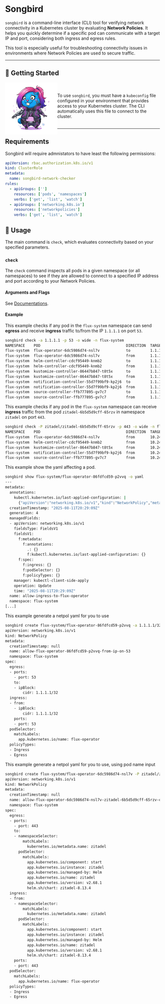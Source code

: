 # Songbird

`songbird` is a command-line interface (CLI) tool for verifying network connectivity in a Kubernetes cluster by evaluating **Network Policies**. It helps you quickly determine if a specific pod can communicate with a target IP and port, considering both ingress and egress rules.

This tool is especially useful for troubleshooting connectivity issues in environments where Network Policies are used to secure traffic.

---

## 🚀 Getting Started

<img align=left src="public/gopher-songbird.png" width="170vw" />

<br/><br/>
To use `songbird`, you must have a `kubeconfig` file configured in your environment that provides access to your Kubernetes cluster. The CLI automatically uses this file to connect to the cluster.
<br/><br/>

---

## Requirements

Songbird will require admnistators to have least the following permissions:

```yaml
apiVersion: rbac.authorization.k8s.io/v1
kind: ClusterRole
metadata:
  name: songbird-network-checker
rules:
  - apiGroups: ['']
    resources: ['pods', 'namespaces']
    verbs: ['get', 'list', 'watch']
  - apiGroups: ['networking.k8s.io']
    resources: ['networkpolicies']
    verbs: ['get', 'list', 'watch']
```

## 📖 Usage

The main command is `check`, which evaluates connectivity based on your specified parameters.

### `check`

The `check` command inspects all pods in a given namespace (or all namespaces) to see if they are allowed to connect to a specified IP address and port according to your Network Policies.

#### Arguments and Flags

See [Documentations](docs/songbird.md).

#### Example

This example checks if any pod in the `flux-system` namespace can send **egress** and receive **ingress** traffic to/from the IP `1.1.1.1` on port `53`.

```bash
songbird check -a 1.1.1.1 -p 53 -o wide -n flux-system
NAMESPACE    POD                                       DIRECTION  TARGET   PORT  NETWORK_POLICIES                                                                                STATUS
flux-system  flux-operator-6dc5986d74-nsl7v            to         1.1.1.1  53    flux-system/allow-egress, flux-system/allow-scraping, dmp/deny-all                              ALLOWED ✅
flux-system  flux-operator-6dc5986d74-nsl7v            from       1.1.1.1  53    flux-system/allow-egress, flux-system/allow-scraping, dmp/deny-all                              DENIED ❌
flux-system  helm-controller-cdcf95449-knmb2           to         1.1.1.1  53    flux-system/allow-egress, flux-system/allow-scraping, dmp/deny-all                              ALLOWED ✅
flux-system  helm-controller-cdcf95449-knmb2           from       1.1.1.1  53    flux-system/allow-egress, flux-system/allow-scraping, dmp/deny-all                              DENIED ❌
flux-system  kustomize-controller-86447b847-t8t5x      to         1.1.1.1  53    flux-system/allow-egress, flux-system/allow-scraping, dmp/deny-all                              ALLOWED ✅
flux-system  kustomize-controller-86447b847-t8t5x      from       1.1.1.1  53    flux-system/allow-egress, flux-system/allow-scraping, dmp/deny-all                              DENIED ❌
flux-system  notification-controller-55d7f99bf9-kp2j6  to         1.1.1.1  53    flux-system/allow-egress, flux-system/allow-scraping, flux-system/allow-webhooks, dmp/deny-all  ALLOWED ✅
flux-system  notification-controller-55d7f99bf9-kp2j6  from       1.1.1.1  53    flux-system/allow-egress, flux-system/allow-scraping, flux-system/allow-webhooks, dmp/deny-all  DENIED ❌
flux-system  source-controller-ffb777895-gv7c7         to         1.1.1.1  53    flux-system/allow-egress, flux-system/allow-scraping, dmp/deny-all                              ALLOWED ✅
flux-system  source-controller-ffb777895-gv7c7         from       1.1.1.1  53    flux-system/allow-egress, flux-system/allow-scraping, dmp/deny-all                              DENIED ❌
```

This example checks if any pod in the `flux-system` namespace can receive **ingress** traffic from the pod `zitadel-6b5d5d9cff-65rzv` in namespace `zitadel` on port `443`.

```bash
songbird check -P zitadel/zitadel-6b5d5d9cff-65rzv -p 443 -o wide -n flux-system -d ingress
NAMESPACE    POD                                       DIRECTION  TARGET      PORT  NETWORK_POLICIES                                                                                STATUS
flux-system  flux-operator-6dc5986d74-nsl7v            from       10.244.3.5  443   flux-system/allow-egress, flux-system/allow-scraping, dmp/deny-all                              DENIED ❌
flux-system  helm-controller-cdcf95449-knmb2           from       10.244.3.5  443   flux-system/allow-egress, flux-system/allow-scraping, dmp/deny-all                              DENIED ❌
flux-system  kustomize-controller-86447b847-t8t5x      from       10.244.3.5  443   flux-system/allow-egress, flux-system/allow-scraping, dmp/deny-all                              DENIED ❌
flux-system  notification-controller-55d7f99bf9-kp2j6  from       10.244.3.5  443   flux-system/allow-egress, flux-system/allow-scraping, flux-system/allow-webhooks, dmp/deny-all  ALLOWED ✅
flux-system  source-controller-ffb777895-gv7c7         from       10.244.3.5  443   flux-system/allow-egress, flux-system/allow-scraping, dmp/deny-all                              DENIED ❌
```

This example show the yaml affecting a pod.

```bash
songbird show flux-system/flux-operator-86fdfcd59-p2vvq -o yaml
---
metadata:
  annotations:
    kubectl.kubernetes.io/last-applied-configuration: |
      {"apiVersion":"networking.k8s.io/v1","kind":"NetworkPolicy","metadata":{"annotations":{},"name":"allow-ingress-to-flux-operator","namespace":"flux-system"},"spec":{"ingress":[{"from":[{"namespaceSelector":{"matchLabels":{"kubernetes.io/metadata.name":"ark"}},"podSelector":{"matchLabels":{"app.kubernetes.io/name":"island"}}}],"ports":[{"port":40,"protocol":"TCP"}]}],"podSelector":{"matchLabels":{"app.kubernetes.io/name":"flux-operator"}},"policyTypes":["Ingress"]}}
  creationTimestamp: "2025-08-11T20:29:09Z"
  generation: 4
  managedFields:
  - apiVersion: networking.k8s.io/v1
    fieldsType: FieldsV1
    fieldsV1:
      f:metadata:
        f:annotations:
          .: {}
          f:kubectl.kubernetes.io/last-applied-configuration: {}
      f:spec:
        f:ingress: {}
        f:podSelector: {}
        f:policyTypes: {}
    manager: kubectl-client-side-apply
    operation: Update
    time: "2025-08-11T20:29:09Z"
  name: allow-ingress-to-flux-operator
  namespace: flux-system
[...]
```

This example generate a netpol yaml for you to use

```bash
songbird create flux-system/flux-operator-86fdfcd59-p2vvq -a 1.1.1.1/32 -p 53
apiVersion: networking.k8s.io/v1
kind: NetworkPolicy
metadata:
  creationTimestamp: null
  name: allow-flux-operator-86fdfcd59-p2vvq-from-ip-on-53
  namespace: flux-system
spec:
  egress:
  - ports:
    - port: 53
    to:
    - ipBlock:
        cidr: 1.1.1.1/32
  ingress:
  - from:
    - ipBlock:
        cidr: 1.1.1.1/32
    ports:
    - port: 53
  podSelector:
    matchLabels:
      app.kubernetes.io/name: flux-operator
  policyTypes:
  - Ingress
  - Egress
```

This example generate a netpol yaml for you to use, using pod name input

```bash
songbird create flux-system/flux-operator-6dc5986d74-nsl7v -P zitadel/zitadel-6b5d5d9cff-65rzv -p 443
apiVersion: networking.k8s.io/v1
kind: NetworkPolicy
metadata:
  creationTimestamp: null
  name: allow-flux-operator-6dc5986d74-nsl7v-zitadel-6b5d5d9cff-65rzv-on-443
  namespace: flux-system
spec:
  egress:
  - ports:
    - port: 443
    to:
    - namespaceSelector:
        matchLabels:
          kubernetes.io/metadata.name: zitadel
      podSelector:
        matchLabels:
          app.kubernetes.io/component: start
          app.kubernetes.io/instance: zitadel
          app.kubernetes.io/managed-by: Helm
          app.kubernetes.io/name: zitadel
          app.kubernetes.io/version: v2.68.1
          helm.sh/chart: zitadel-8.13.4
  ingress:
  - from:
    - namespaceSelector:
        matchLabels:
          kubernetes.io/metadata.name: zitadel
      podSelector:
        matchLabels:
          app.kubernetes.io/component: start
          app.kubernetes.io/instance: zitadel
          app.kubernetes.io/managed-by: Helm
          app.kubernetes.io/name: zitadel
          app.kubernetes.io/version: v2.68.1
          helm.sh/chart: zitadel-8.13.4
    ports:
    - port: 443
  podSelector:
    matchLabels:
      app.kubernetes.io/name: flux-operator
  policyTypes:
  - Ingress
  - Egress
```
